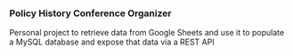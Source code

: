 ### Policy History Conference Organizer

Personal project to retrieve data from Google Sheets and use it to populate a MySQL database and expose that data via a REST API